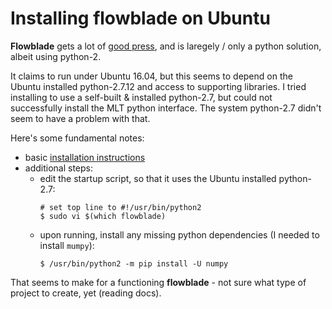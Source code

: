 # Installing flowblade on Ubuntu

**Flowblade** gets a lot of
[good press](https://opensource.com/life/16/9/10-reasons-flowblade-linux-video-editor),
and is laregely / only a python solution, albeit using python-2.

It claims to run under Ubuntu 16.04, but this seems to depend on the Ubuntu
installed python-2.7.12 and access to supporting libraries.  I tried installing to use
a self-built & installed python-2.7, but could not successfully install the MLT python interface.
The system python-2.7 didn't seem to have a problem with that.

Here's some fundamental notes:

- basic [installation instructions](https://github.com/jliljebl/flowblade/blob/master/flowblade-trunk/docs/INSTALLING.md)
- additional steps:
  - edit the startup script, so that it uses the Ubuntu installed python-2.7:
      ```
      # set top line to #!/usr/bin/python2
      $ sudo vi $(which flowblade)
      ```
  - upon running, install any missing python dependencies (I needed to install `mumpy`):
      ```
      $ /usr/bin/python2 -m pip install -U numpy
      ```

That seems to make for a functioning **flowblade** - not sure what type of project to create, yet (reading docs).

